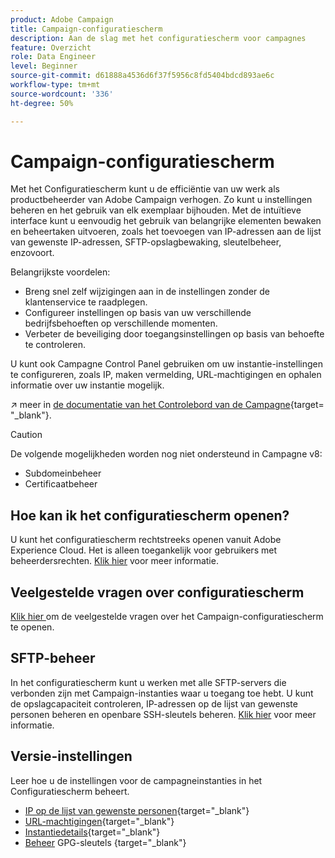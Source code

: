 ```yaml
---
product: Adobe Campaign
title: Campaign-configuratiescherm
description: Aan de slag met het configuratiescherm voor campagnes
feature: Overzicht
role: Data Engineer
level: Beginner
source-git-commit: d61888a4536d6f37f5956c8fd5404bdcd893ae6c
workflow-type: tm+mt
source-wordcount: '336'
ht-degree: 50%

---
```


# Campaign-configuratiescherm

Met het Configuratiescherm kunt u de efficiëntie van uw werk als productbeheerder van Adobe Campaign verhogen. Zo kunt u instellingen beheren en het gebruik van elk exemplaar bijhouden. Met de intuïtieve interface kunt u eenvoudig het gebruik van belangrijke elementen bewaken en beheertaken uitvoeren, zoals het toevoegen van IP-adressen aan de lijst van gewenste IP-adressen, SFTP-opslagbewaking, sleutelbeheer, enzovoort.

Belangrijkste voordelen:

* Breng snel zelf wijzigingen aan in de instellingen zonder de klantenservice te raadplegen.
* Configureer instellingen op basis van uw verschillende bedrijfsbehoeften op verschillende momenten.
* Verbeter de beveiliging door toegangsinstellingen op basis van behoefte te controleren.

U kunt ook Campagne Control Panel gebruiken om uw instantie-instellingen te configureren, zoals IP, maken vermelding, URL-machtigingen en ophalen informatie over uw instantie mogelijk.

↗️ meer in [de documentatie van het Controlebord van de Campagne](https://experienceleague.adobe.com/docs/campaign-classic/using/sending-messages/line-channel.html){target= &quot;_blank&quot;}.

>[!CAUTION]
> De volgende mogelijkheden worden nog niet ondersteund in Campagne v8:
>
>* Subdomeinbeheer
>* Certificaatbeheer

>



## Hoe kan ik het configuratiescherm openen?

U kunt het configuratiescherm rechtstreeks openen vanuit Adobe Experience Cloud. Het is alleen toegankelijk voor gebruikers met beheerdersrechten. [Klik hier](https://experienceleague.adobe.com/docs/control-panel/using/discover-control-panel/accessing-control-panel.html) voor meer informatie.

## Veelgestelde vragen over configuratiescherm

[Klik hier ](https://experienceleague.adobe.com/docs/control-panel/using/discover-control-panel/key-features.html) om de veelgestelde vragen over het Campaign-configuratiescherm te openen. 

## SFTP-beheer

In het configuratiescherm kunt u werken met alle SFTP-servers die verbonden zijn met Campaign-instanties waar u toegang toe hebt. U kunt de opslagcapaciteit controleren, IP-adressen op de lijst van gewenste personen beheren en openbare SSH-sleutels beheren. [Klik hier](https://experienceleague.adobe.com/docs/control-panel/using/sftp-management/about-sftp-management.html?lang=nl#sftp-management) voor meer informatie.

## Versie-instellingen

Leer hoe u de instellingen voor de campagneinstanties in het Configuratiescherm beheert.
* [IP op de lijst van gewenste personen](https://experienceleague.adobe.com/docs/control-panel/using/instances-settings/ip-allow-listing-instance-access.html){target=&quot;_blank&quot;}
* [URL-machtigingen](https://experienceleague.adobe.com/docs/control-panel/using/instances-settings/url-permissions.html){target=&quot;_blank&quot;}
* [Instantiedetails](https://experienceleague.adobe.com/docs/control-panel/using/instances-settings/instance-details.html){target=&quot;_blank&quot;}
* [Beheer](https://experienceleague.adobe.com/docs/control-panel/using/instances-settings/gpg-keys-management.html) GPG-sleutels {target=&quot;_blank&quot;}

